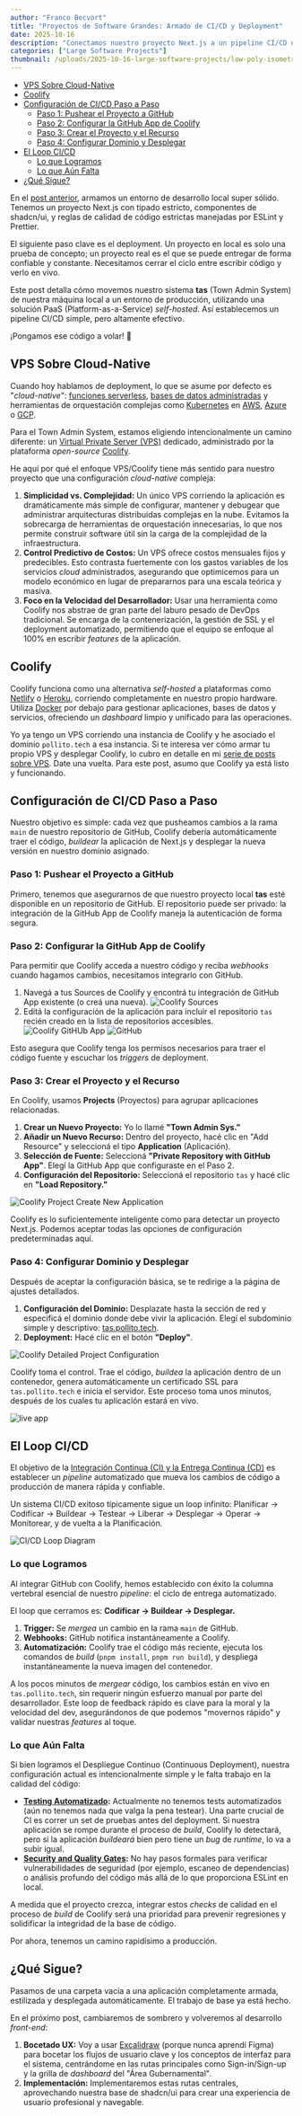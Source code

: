 ```yaml
---
author: "Franco Becvort"
title: "Proyectos de Software Grandes: Armado de CI/CD y Deployment"
date: 2025-10-16
description: "Conectamos nuestro proyecto Next.js a un pipeline CI/CD usando Coolify en un VPS"
categories: ["Large Software Projects"]
thumbnail: /uploads/2025-10-16-large-software-projects/low-poly-isometric-ci-cd-chicken.png
---
```


<!-- TOC -->
  * [VPS Sobre Cloud-Native](#vps-sobre-cloud-native)
  * [Coolify](#coolify)
  * [Configuración de CI/CD Paso a Paso](#configuración-de-cicd-paso-a-paso)
    * [Paso 1: Pushear el Proyecto a GitHub](#paso-1-pushear-el-proyecto-a-github)
    * [Paso 2: Configurar la GitHub App de Coolify](#paso-2-configurar-la-github-app-de-coolify)
    * [Paso 3: Crear el Proyecto y el Recurso](#paso-3-crear-el-proyecto-y-el-recurso)
    * [Paso 4: Configurar Dominio y Desplegar](#paso-4-configurar-dominio-y-desplegar)
  * [El Loop CI/CD](#el-loop-cicd)
    * [Lo que Logramos](#lo-que-logramos)
    * [Lo que Aún Falta](#lo-que-aún-falta)
  * [¿Qué Sigue?](#qué-sigue)
<!-- TOC -->

En el [post anterior](/en/blog/2025-10-12-large-software-projects), armamos un entorno de desarrollo local super sólido. Tenemos un proyecto Next.js con tipado estricto, componentes de shadcn/ui, y reglas de calidad de código estrictas manejadas por ESLint y Prettier.

El siguiente paso clave es el deployment. Un proyecto en local es solo una prueba de concepto; un proyecto real es el que se puede entregar de forma confiable y constante. Necesitamos cerrar el ciclo entre escribir código y verlo en vivo.

Este post detalla cómo movemos nuestro sistema **tas** (Town Admin System) de nuestra máquina local a un entorno de producción, utilizando una solución PaaS (Platform-as-a-Service) *self-hosted*. Así establecemos un pipeline CI/CD simple, pero altamente efectivo.

¡Pongamos ese código a volar! 🚀

## VPS Sobre Cloud-Native

Cuando hoy hablamos de deployment, lo que se asume por defecto es "*cloud-native*": [funciones serverless](https://learn.microsoft.com/en-us/azure/azure-functions/functions-overview), [bases de datos administradas](https://www.oracle.com/autonomous-database/what-is-managed-database/) y herramientas de orquestación complejas como [Kubernetes](https://kubernetes.io/) en [AWS](https://aws.amazon.com/), [Azure](https://portal.azure.com/) o [GCP](https://console.cloud.google.com/).

Para el Town Admin System, estamos eligiendo intencionalmente un camino diferente: un [Virtual Private Server (VPS)](https://www.ibm.com/think/topics/vps) dedicado, administrado por la plataforma *open-source* [Coolify](https://coolify.io/).

He aquí por qué el enfoque VPS/Coolify tiene más sentido para nuestro proyecto que una configuración *cloud-native* compleja:

1.  **Simplicidad vs. Complejidad:** Un único VPS corriendo la aplicación es dramáticamente más simple de configurar, mantener y debugear que administrar arquitecturas distribuidas complejas en la nube. Evitamos la sobrecarga de herramientas de orquestación innecesarias, lo que nos permite construir software útil sin la carga de la complejidad de la infraestructura.
2.  **Control Predictivo de Costos:** Un VPS ofrece costos mensuales fijos y predecibles. Esto contrasta fuertemente con los gastos variables de los servicios *cloud* administrados, asegurando que optimicemos para un modelo económico en lugar de prepararnos para una escala teórica y masiva.
3.  **Foco en la Velocidad del Desarrollador:** Usar una herramienta como Coolify nos abstrae de gran parte del laburo pesado de DevOps tradicional. Se encarga de la contenerización, la gestión de SSL y el deployment automatizado, permitiendo que el equipo se enfoque al 100% en escribir *features* de la aplicación.

## Coolify

Coolify funciona como una alternativa *self-hosted* a plataformas como [Netlify](https://www.netlify.com/) o [Heroku](https://www.heroku.com/), corriendo completamente en nuestro propio hardware. Utiliza [Docker](https://www.docker.com/) por debajo para gestionar aplicaciones, bases de datos y servicios, ofreciendo un *dashboard* limpio y unificado para las operaciones.

Yo ya tengo un VPS corriendo una instancia de Coolify y he asociado el dominio `pollito.tech` a esa instancia. Si te interesa ver cómo armar tu propio VPS y desplegar Coolify, lo cubro en detalle en mi [serie de posts sobre VPS](/en/categories/vps/). Date una vuelta. Para este post, asumo que Coolify ya está listo y funcionando.

## Configuración de CI/CD Paso a Paso

Nuestro objetivo es simple: cada vez que pusheamos cambios a la rama `main` de nuestro repositorio de GitHub, Coolify debería automáticamente traer el código, *buildear* la aplicación de Next.js y desplegar la nueva versión en nuestro dominio asignado.

### Paso 1: Pushear el Proyecto a GitHub

Primero, tenemos que asegurarnos de que nuestro proyecto local **tas** esté disponible en un repositorio de GitHub. El repositorio puede ser privado: la integración de la GitHub App de Coolify maneja la autenticación de forma segura.

### Paso 2: Configurar la GitHub App de Coolify

Para permitir que Coolify acceda a nuestro código y reciba *webhooks* cuando hagamos cambios, necesitamos integrarlo con GitHub.

1.  Navegá a tus Sources de Coolify y encontrá tu integración de GitHub App existente (o creá una nueva).
    ![Coolify Sources](/uploads/2025-10-16-large-software-projects/screencapture-coolify-pollito-tech-sources-2025-10-16-12_05_44.png)
2.  Editá la configuración de la aplicación para incluir el repositorio `tas` recién creado en la lista de repositorios accesibles.
    ![Coolify GitHUb App](/uploads/2025-10-16-large-software-projects/screencapture-coolify-pollito-tech-source-github-g4kkkgssgcggg4804wwkwgs4-2025-10-16-12_08_03.png)
    ![GitHub](/uploads/2025-10-16-large-software-projects/screencapture-github-settings-installations-62867320-2025-10-16-12_10_04.png)

Esto asegura que Coolify tenga los permisos necesarios para traer el código fuente y escuchar los *triggers* de deployment.

### Paso 3: Crear el Proyecto y el Recurso

En Coolify, usamos **Projects** (Proyectos) para agrupar aplicaciones relacionadas.

1.  **Crear un Nuevo Proyecto:** Yo lo llamé **"Town Admin Sys."**
2.  **Añadir un Nuevo Recurso:** Dentro del proyecto, hacé clic en "Add Resource" y seleccioná el tipo **Application** (Aplicación).
3.  **Selección de Fuente:** Seleccioná **"Private Repository with GitHub App"**. Elegí la GitHub App que configuraste en el Paso 2.
4.  **Configuración del Repositorio:** Seleccioná el repositorio `tas` y hacé clic en **"Load Repository."**

![Coolify Project Create New Application](/uploads/2025-10-16-large-software-projects/screencapture-coolify-pollito-tech-project-ok040g8c4w8kkscgsook4k48-environment-kwgo4w4gwk0gog4gos8sggwc-new-2025-10-16-12_14_26.png)

Coolify es lo suficientemente inteligente como para detectar un proyecto Next.js. Podemos aceptar todas las opciones de configuración predeterminadas aquí.

### Paso 4: Configurar Dominio y Desplegar

Después de aceptar la configuración básica, se te redirige a la página de ajustes detallados.

1.  **Configuración del Dominio:** Desplazate hasta la sección de red y especificá el dominio donde debe vivir la aplicación. Elegí el subdominio simple y descriptivo: [tas.pollito.tech](https://tas.pollito.tech/).
2.  **Deployment:** Hacé clic en el botón **"Deploy"**.

![Coolify Detailed Project Configuration](/uploads/2025-10-16-large-software-projects/screencapture-coolify-pollito-tech-project-ok040g8c4w8kkscgsook4k48-environment-kwgo4w4gwk0gog4gos8sggwc-application-bsoswcgg44o8g0cogsk8c44o-2025-10-16-12_24_48.jpg)

Coolify toma el control. Trae el código, *buildea* la aplicación dentro de un contenedor, genera automáticamente un certificado SSL para `tas.pollito.tech` e inicia el servidor. Este proceso toma unos minutos, después de los cuales tu aplicación estará en vivo.

![live app](/uploads/2025-10-16-large-software-projects/screenshot-from-2025-10-16-12-27-55.png)

## El Loop CI/CD

El objetivo de la [Integración Continua (CI) y la Entrega Continua (CD)](https://www.redhat.com/en/topics/devops/what-is-ci-cd) es establecer un *pipeline* automatizado que mueva los cambios de código a producción de manera rápida y confiable.

Un sistema CI/CD exitoso típicamente sigue un loop infinito: Planificar → Codificar → Buildear → Testear → Liberar → Desplegar → Operar → Monitorear, y de vuelta a la Planificación.

![CI/CD Loop Diagram](/uploads/2025-10-16-large-software-projects/1-2683077548.png)

### Lo que Logramos

Al integrar GitHub con Coolify, hemos establecido con éxito la columna vertebral esencial de nuestro *pipeline*: el ciclo de entrega automatizado.

El loop que cerramos es: **Codificar → Buildear → Desplegar.**

1.  **Trigger:** Se *mergea* un cambio en la rama `main` de GitHub.
2.  **Webhooks:** GitHub notifica instantáneamente a Coolify.
3.  **Automatización:** Coolify trae el código más reciente, ejecuta los comandos de *build* (`pnpm install`, `pnpm run build`), y despliega instantáneamente la nueva imagen del contenedor.

A los pocos minutos de *mergear* código, los cambios están en vivo en `tas.pollito.tech`, sin requerir ningún esfuerzo manual por parte del desarrollador. Este loop de feedback rápido es clave para la moral y la velocidad del dev, asegurándonos de que podemos "movernos rápido" y validar nuestras *features* al toque.

### Lo que Aún Falta

Si bien logramos el Despliegue Continuo (Continuous Deployment), nuestra configuración actual es intencionalmente simple y le falta trabajo en la calidad del código:

*   **[Testing Automatizado](https://www.geeksforgeeks.org/software-testing/automation-testing-software-testing/):** Actualmente no tenemos tests automatizados (aún no tenemos nada que valga la pena testear). Una parte crucial de CI es correr un set de pruebas antes del deployment. Si nuestra aplicación se rompe durante el proceso de *build*, Coolify lo detectará, pero si la aplicación *buildeará* bien pero tiene un *bug* de *runtime*, lo va a subir igual.
*   **[Security and Quality Gates](https://www.sonarsource.com/resources/library/quality-gate/):** No hay pasos formales para verificar vulnerabilidades de seguridad (por ejemplo, escaneo de dependencias) o análisis profundo del código más allá de lo que proporciona ESLint en local.

A medida que el proyecto crezca, integrar estos *checks* de calidad en el proceso de *build* de Coolify será una prioridad para prevenir regresiones y solidificar la integridad de la base de código.

Por ahora, tenemos un camino rapidísimo a producción.

## ¿Qué Sigue?

Pasamos de una carpeta vacía a una aplicación completamente armada, estilizada y desplegada automáticamente. El trabajo de base ya está hecho.

En el próximo post, cambiaremos de sombrero y volveremos al desarrollo *front-end*:

1.  **Bocetado UX:** Voy a usar [Excalidraw](https://excalidraw.com/) (porque nunca aprendí Figma) para bocetar los flujos de usuario clave y los conceptos de interfaz para el sistema, centrándome en las rutas principales como Sign-in/Sign-up y la grilla de *dashboard* del "Área Gubernamental".
2.  **Implementación:** Implementaremos estas rutas centrales, aprovechando nuestra base de shadcn/ui para crear una experiencia de usuario profesional y navegable.